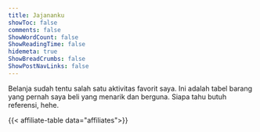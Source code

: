 ```yaml
---
title: Jajananku
showToc: false
comments: false
ShowWordCount: false
ShowReadingTime: false
hidemeta: true
ShowBreadCrumbs: false
ShowPostNavLinks: false
---
```

Belanja sudah tentu salah satu aktivitas favorit saya. Ini adalah tabel barang yang pernah saya beli yang menarik dan berguna. Siapa tahu butuh referensi, hehe.

{{< affiliate-table data="affiliates">}}